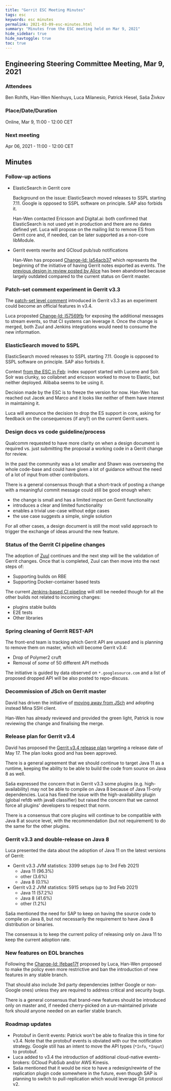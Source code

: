 ```yaml
---
title: "Gerrit ESC Meeting Minutes"
tags: esc
keywords: esc minutes
permalink: 2021-03-09-esc-minutes.html
summary: "Minutes from the ESC meeting held on Mar 9, 2021"
hide_sidebar: true
hide_navtoggle: true
toc: true
---
```


## Engineering Steering Committee Meeting, Mar 9, 2021

### Attendees

Ben Rohlfs, Han-Wen Nienhuys, Luca Milanesio, Patrick Hiesel, Saša Živkov

### Place/Date/Duration

Online, Mar 9, 11:00 - 12:00 CET

### Next meeting

Apr 06, 2021 - 11:00 - 12:00 CET

## Minutes

### Follow-up actions

* ElasticSearch in Gerrit core

  Background on the issue: ElasticSearch moved releases to SSPL starting 7.11.
  Google is opposed to SSPL software on principle. SAP also forbids it.

  Han-Wen contacted Ericsson and Digital.ai: both confirmed that ElasticSearch
  is not used yet in production and there are no dates defined yet.
  Luca will propose on the mailing list to remove ES from Gerrit core and,
  if needed, can be later supported as a non-core libModule.

* Gerrit events rewrite and GCloud pub/sub notifications

  Han-Wen has proposed [Change-Id: Ia54acb37](https://gerrit-review.googlesource.com/c/gerrit/+/296326)
  which represents the beginning of the initiative of having Gerrit
  notes exported as events. The
  [previous design in review posted by Alice](https://gerrit-review.googlesource.com/c/homepage/+/280925)
  has been abandoned because largely outdated compared to the current
  status on Gerrit master.

### Patch-set comment experiment in Gerrit v3.3

The [patch-set level comment](https://www.gerritcodereview.com/3.3.html#new-features)
introduced in Gerrit v3.3 as an experiment could become an official
features in v3.4.

Luca proposted [Change-Id: I57569fb](https://gerrit-review.googlesource.com/c/gerrit/+/291225)
for exposing the additional messages to stream events, so that CI systems can
leverage it. Once the change is merged, both Zuul and Jenkins integrations
would need to consume the new information.

### ElasticSearch moved to SSPL

ElasticSearch moved releases to SSPL starting 7.11. Google is opposed
to SSPL software on principle. SAP also forbids it.

Context [from the ESC in Feb](2021-02-02-esc-minutes.html):
index support started with Lucene and Solr. Solr was clunky,
so collabnet and ericsson worked to move to Elastic, but neither
deployed. Alibaba seems to be using it.

Decision made by the ESC is to freeze the version for now.
Han-Wen has reached out Jacek and Marco and it looks like neither of them
have interest in maintaining it.

Luca will announce the decision to drop the ES support in core, asking
for feedback on the consequences (if any?) on the current Gerrit users.

### Design docs vs code guideline/process

Qualcomm requested to have more clarity on when a design document is
required vs. just submitting the proposal a working code in a Gerrit
change for review.

In the past the community was a lot smaller and Shawn was overseeing
the whole code-base and could have given a lot of guidance without
the need of a lot of input from other contributors.

There is a general consensus though that a short-track of posting
a change with a meaningful commit message could still be good enough
when:

- the change is small and has a limited impact on Gerrit functionality
- introduces a clear and limited functionality
- enables a trivial use-case without edge cases
- the use case suggests a simple, single solution

For all other cases, a design document is still the most valid
approach to trigger the exchange of ideas around the new feature.

### Status of the Gerrit CI pipeline changes

The adoption of [Zuul](https://zuul-ci.org/) continues and the next
step will be the validation of Gerrit changes. Once that is completed,
Zuul can then move into the next steps of:
- Supporting builds on RBE
- Supporting Docker-container based tests

The current [Jenkins-based CI pipeline](https://gerrit-ci.gerritforge.com) will
still be needed though for all the other builds not related to incoming
changes:
- plugins stable builds
- E2E tests
- Other libraries

### Spring cleaning of Gerrit REST-API

The front-end team is tracking which Gerrit API are unused and is
planning to remove them on master, which will become Gerrit v3.4:

- Drop of Polymer2 cruft
- Removal of *some* of 50 different API methods

The initiative is guided by data observed on `*.googlesource.com`
and a list of proposed dropped API will be also posted to repo-discuss.

### Decommission of JSch on Gerrit master

David has driven the initiative of [moving away from JSch](https://gerrit-review.googlesource.com/c/gerrit/+/269976)
and adopting instead Mina SSH client.

Han-Wen has already reviewed and provided the green light, Patrick is now
reviewing the change and finalising the merge.

### Release plan for Gerrit v3.4

David has proposed the [Gerrit v3.4 release plan](https://gerrit-review.googlesource.com/c/homepage/+/298876)
targeting a release date of May 17. The plan looks good and has been approved.

There is a general agreement that we should continue to target Java 11 as a runtime,
keeping the ability to be able to build the code from source on Java 8 as well.

Saša expressed the concern that in Gerrit v3.3 some plugins (e.g. high-availability)
may not be able to compile on Java 8 because of Java 11-only dependencies.
Luca has fixed the issue with the high-availability plugin (global refdb with
java8 classifier) but raised the concern that we cannot force all plugins' developers
to respect that norm.

There is a consensus that core plugins will continue to be compatible with Java 8
at source level, with the recommendation (but not requirement) to do the same for
the other plugins.

### Gerrit v3.3 and double-release on Java 8

Luca presented the data about the adoption of Java 11 on the latest versions of
Gerrit:

- Gerrit v3.3 JVM statistics: 3399 setups (up to 3rd Feb 2021)
  * Java 11 (96.3%)
  * other (3.6%)
  * Java 8 (0.1%)
- Gerrit v3.2 JVM statistics: 5915 setups (up to 3rd Feb 2021)
  * Java 11 (57.2%)
  * Java 8 (41.6%)
  * other (1.2%)

Saša mentioned the need for SAP to keep on having the source code to compile
on Java 8, but not necessarily the requirement to have Java 8 distribution or
binaries.

The consensus is to keep the current policy of releasing only on Java 11 to keep
the current adoption rate.

### New features on EOL branches

Following the [Change-Id: Ifebae17f](https://gerrit-review.googlesource.com/c/gerrit/+/298880)
proposed by Luca, Han-Wen proposed to make the policy even more restrictive and
ban the introduction of new features in any stable branch.

That should also include 3rd party dependencies (either Google or non-Google ones) unless
they are required to address critical and security bugs.

There is a general consensus that brand-new features should be introduced only on master and,
if needed cherry-picked on a un-maintained private fork should anyone needed on an earlier
stable branch.

### Roadmap updates

- Protobuf in Gerrit events: Patrick won't be able to finalize this in time for v3.4.
  Note that the protobuf events is obviated with our the notification strategy. 
  Google still has an intent to move the API types (`*Info`, `*Input`) to protobuf.
- Luca added to v3.4 the introduction of additional cloud-native events-brokers:
  GCloud PubSub and/or AWS Kinesis.
- Saša mentioned that it would be nice to have a redesign/rewirte of the replication plugin
  code somewhere in the future, even though SAP is planning to switch to pull-replication
  which would leverage Git protocol v2.

